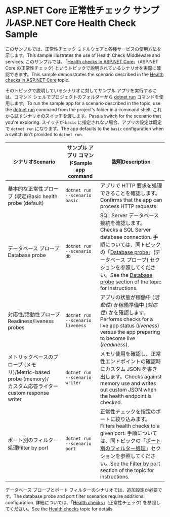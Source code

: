 # <a name="aspnet-core-health-check-sample"></a><span data-ttu-id="0117c-101">ASP.NET Core 正常性チェック サンプル</span><span class="sxs-lookup"><span data-stu-id="0117c-101">ASP.NET Core Health Check Sample</span></span>

<span data-ttu-id="0117c-102">このサンプルでは、正常性チェック ミドルウェアと各種サービスの使用方法を示します。</span><span class="sxs-lookup"><span data-stu-id="0117c-102">This sample illustrates the use of Health Check Middleware and services.</span></span> <span data-ttu-id="0117c-103">このサンプルでは、「[Health checks in ASP.NET Core](https://docs.microsoft.com/aspnet/core/host-and-deploy/health-checks)」(ASP.NET Core の正常性チェック) というトピックで説明されているシナリオを実際に確認できます。</span><span class="sxs-lookup"><span data-stu-id="0117c-103">This sample demonstrates the scenario described in the [Health checks in ASP.NET Core](https://docs.microsoft.com/aspnet/core/host-and-deploy/health-checks) topic.</span></span>

<span data-ttu-id="0117c-104">そのトピックで説明しているシナリオに対してサンプル アプリを実行するには、コマンド シェルでプロジェクトのフォルダーから [dotnet run](https://docs.microsoft.com/dotnet/core/tools/dotnet-run) コマンドを使用します。</span><span class="sxs-lookup"><span data-stu-id="0117c-104">To run the sample app for a scenario described in the topic, use the [dotnet run](https://docs.microsoft.com/dotnet/core/tools/dotnet-run) command from the project's folder in a command shell.</span></span> <span data-ttu-id="0117c-105">これから試すシナリオのスイッチを渡します。</span><span class="sxs-lookup"><span data-stu-id="0117c-105">Pass a switch for the scenario that you're exploring.</span></span> <span data-ttu-id="0117c-106">スイッチが `basic` に指定されない場合、アプリの設定は既定で `dotnet run` になります。</span><span class="sxs-lookup"><span data-stu-id="0117c-106">The app defaults to the `basic` configuration when a switch isn't provided to `dotnet run`.</span></span>

| <span data-ttu-id="0117c-107">シナリオ</span><span class="sxs-lookup"><span data-stu-id="0117c-107">Scenario</span></span>                                               | <span data-ttu-id="0117c-108">サンプル アプリ コマンド</span><span class="sxs-lookup"><span data-stu-id="0117c-108">Sample app command</span></span>               | <span data-ttu-id="0117c-109">説明</span><span class="sxs-lookup"><span data-stu-id="0117c-109">Description</span></span> |
| ------------------------------------------------------ | -------------------------------- | ----------- |
| <span data-ttu-id="0117c-110">基本的な正常性プローブ (既定)</span><span class="sxs-lookup"><span data-stu-id="0117c-110">Basic health probe (default)</span></span>                           | `dotnet run --scenario basic`    | <span data-ttu-id="0117c-111">アプリで HTTP 要求を処理できることを確認します。</span><span class="sxs-lookup"><span data-stu-id="0117c-111">Confirms that the app can process HTTP requests.</span></span> |
| <span data-ttu-id="0117c-112">データベース プローブ</span><span class="sxs-lookup"><span data-stu-id="0117c-112">Database probe</span></span>                                         | `dotnet run --scenario db`       | <span data-ttu-id="0117c-113">SQL Server データベース接続を確認します。</span><span class="sxs-lookup"><span data-stu-id="0117c-113">Checks a SQL Server database connection.</span></span> <span data-ttu-id="0117c-114">手順については、同トピックの「[Database probe](https://docs.microsoft.com/aspnet/core/host-and-deploy/health-checks#database-probe)」(データベース プローブ) セクションを参照してください。</span><span class="sxs-lookup"><span data-stu-id="0117c-114">See the [Database probe](https://docs.microsoft.com/aspnet/core/host-and-deploy/health-checks#database-probe) section of the topic for instructions.</span></span> |
| <span data-ttu-id="0117c-115">対応性/活動性プローブ</span><span class="sxs-lookup"><span data-stu-id="0117c-115">Readiness/liveness probes</span></span>                              | `dotnet run --scenario liveness` | <span data-ttu-id="0117c-116">アプリの状態が稼働中 (*活動性*) か稼働準備中 (*対応性*) かを確認します。</span><span class="sxs-lookup"><span data-stu-id="0117c-116">Performs checks for a live app status (*liveness*) versus the app preparing to become live (*readiness*).</span></span> |
| <span data-ttu-id="0117c-117">メトリックベースのプローブ (メモリ)/</span><span class="sxs-lookup"><span data-stu-id="0117c-117">Metric-based probe (memory)/</span></span><br><span data-ttu-id="0117c-118">カスタム応答ライター</span><span class="sxs-lookup"><span data-stu-id="0117c-118">custom response writer</span></span> | `dotnet run --scenario writer`   | <span data-ttu-id="0117c-119">メモリ使用を確認し、正常性エンドポイントの確認時にカスタム JSON を書き出します。</span><span class="sxs-lookup"><span data-stu-id="0117c-119">Checks against memory use and writes out custom JSON when the health endpoint is checked.</span></span> |
| <span data-ttu-id="0117c-120">ポート別のフィルター処理</span><span class="sxs-lookup"><span data-stu-id="0117c-120">Filter by port</span></span>                                         | `dotnet run --scenario port`     | <span data-ttu-id="0117c-121">正常性チェックを指定のポートに絞り込みます。</span><span class="sxs-lookup"><span data-stu-id="0117c-121">Filters health checks to a given port.</span></span> <span data-ttu-id="0117c-122">手順については、同トピックの「[ポート別のフィルター処理](https://docs.microsoft.com/aspnet/core/host-and-deploy/health-checks#filter-by-port)」セクションを参照してください。</span><span class="sxs-lookup"><span data-stu-id="0117c-122">See the [Filter by port](https://docs.microsoft.com/aspnet/core/host-and-deploy/health-checks#filter-by-port) section of the topic for instructions.</span></span> |

<span data-ttu-id="0117c-123">データベース プローブとポート フィルターのシナリオでは、追加設定が必要です。</span><span class="sxs-lookup"><span data-stu-id="0117c-123">The database probe and port filter scenarios require additional configuration.</span></span> <span data-ttu-id="0117c-124">詳細については、「[Health checks](https://docs.microsoft.com/aspnet/core/host-and-deploy/health-checks)」(正常性チェック) を参照してください。</span><span class="sxs-lookup"><span data-stu-id="0117c-124">See the [Health checks](https://docs.microsoft.com/aspnet/core/host-and-deploy/health-checks) topic for details.</span></span>
